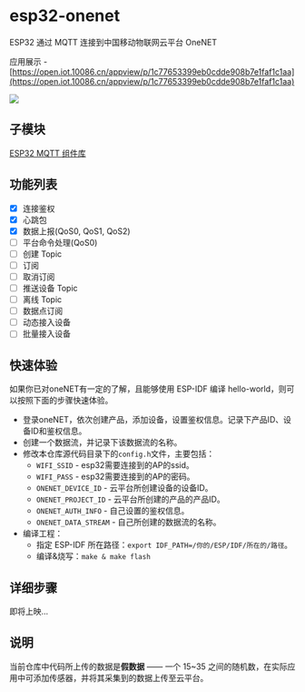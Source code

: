 # esp32-onenet
ESP32 通过 MQTT 连接到中国移动物联网云平台 OneNET

应用展示 - [https://open.iot.10086.cn/appview/p/1c77653399eb0cdde908b7e1faf1c1aa](https://open.iot.10086.cn/appview/p/1c77653399eb0cdde908b7e1faf1c1aa)

![](doc/img/preview.jpg)

## 子模块

[ESP32 MQTT 组件库](https://github.com/tidyjiang8/espmqtt)

## 功能列表

- [x] 连接鉴权
- [x] 心跳包
- [x] 数据上报(QoS0, QoS1, QoS2)
- [ ] 平台命令处理(QoS0)
- [ ] 创建 Topic
- [ ] 订阅
- [ ] 取消订阅
- [ ] 推送设备 Topic
- [ ] 离线 Topic
- [ ] 数据点订阅
- [ ] 动态接入设备
- [ ] 批量接入设备

## 快速体验

如果你已对oneNET有一定的了解，且能够使用 ESP-IDF 编译 hello-world，则可以按照下面的步骤快速体验。

- 登录oneNET，依次创建产品，添加设备，设置鉴权信息。记录下产品ID、设备ID和鉴权信息。
- 创建一个数据流，并记录下该数据流的名称。
- 修改本仓库源代码目录下的`config.h`文件，主要包括：
  - `WIFI_SSID` - esp32需要连接到的AP的ssid。
  - `WIFI_PASS` - esp32需要连接到的AP的密码。
  - `ONENET_DEVICE_ID` - 云平台所创建设备的设备ID。
  - `ONENET_PROJECT_ID` - 云平台所创建的产品的产品ID。
  - `ONENET_AUTH_INFO` - 自己设置的鉴权信息。
  - `ONENET_DATA_STREAM` - 自己所创建的数据流的名称。
- 编译工程：
  - 指定 ESP-IDF 所在路径：`export IDF_PATH=/你的/ESP/IDF/所在的/路径`。
  - 编译&烧写：`make & make flash`

## 详细步骤

即将上映...

## 说明

当前仓库中代码所上传的数据是**假数据** —— 一个 15~35 之间的随机数，在实际应用中可添加传感器，并将其采集到的数据上传至云平台。
